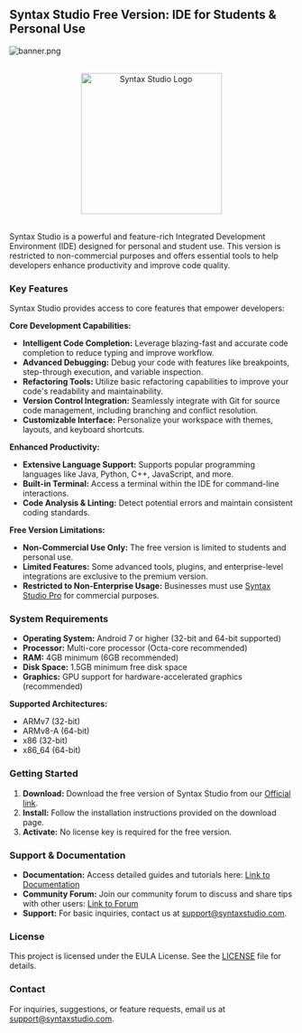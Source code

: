 ## Syntax Studio Free Version: IDE for Students & Personal Use

![banner.png](banner.png)

<br>

<div align="center">
  <img src="logo.png" alt="Syntax Studio Logo" width="250">
</div>

<br>

Syntax Studio is a powerful and feature-rich Integrated Development Environment (IDE) designed for personal and student use. This version is restricted to non-commercial purposes and offers essential tools to help developers enhance productivity and improve code quality.

### Key Features

Syntax Studio provides access to core features that empower developers:

**Core Development Capabilities:**

* **Intelligent Code Completion:** Leverage blazing-fast and accurate code completion to reduce typing and improve workflow.
* **Advanced Debugging:** Debug your code with features like breakpoints, step-through execution, and variable inspection.
* **Refactoring Tools:** Utilize basic refactoring capabilities to improve your code's readability and maintainability.
* **Version Control Integration:** Seamlessly integrate with Git for source code management, including branching and conflict resolution.
* **Customizable Interface:** Personalize your workspace with themes, layouts, and keyboard shortcuts.

**Enhanced Productivity:**

* **Extensive Language Support:** Supports popular programming languages like Java, Python, C++, JavaScript, and more.
* **Built-in Terminal:** Access a terminal within the IDE for command-line interactions.
* **Code Analysis & Linting:** Detect potential errors and maintain consistent coding standards.

**Free Version Limitations:**

* **Non-Commercial Use Only:** The free version is limited to students and personal use.
* **Limited Features:** Some advanced tools, plugins, and enterprise-level integrations are exclusive to the premium version.
* **Restricted to Non-Enterprise Usage:** Businesses must use [Syntax Studio Pro]() for commercial purposes.

### System Requirements

* **Operating System:** Android 7 or higher (32-bit and 64-bit supported)
* **Processor:** Multi-core processor (Octa-core recommended)
* **RAM:** 4GB minimum (6GB recommended)
* **Disk Space:** 1.5GB minimum free disk space
* **Graphics:** GPU support for hardware-accelerated graphics (recommended)

**Supported Architectures:**

   - ARMv7 (32-bit)
   - ARMv8-A (64-bit)
   - x86 (32-bit)
   - x86_64 (64-bit)

### Getting Started

1. **Download:** Download the free version of Syntax Studio from our [Official link]().
2. **Install:** Follow the installation instructions provided on the download page.
3. **Activate:** No license key is required for the free version.

### Support & Documentation

* **Documentation:** Access detailed guides and tutorials here: [Link to Documentation]()
* **Community Forum:** Join our community forum to discuss and share tips with other users: [Link to Forum]()
* **Support:** For basic inquiries, contact us at support@syntaxstudio.com.

### License

This project is licensed under the EULA License. See the [LICENSE](LICENSE) file for details.

### Contact

For inquiries, suggestions, or feature requests, email us at support@syntaxstudio.com.